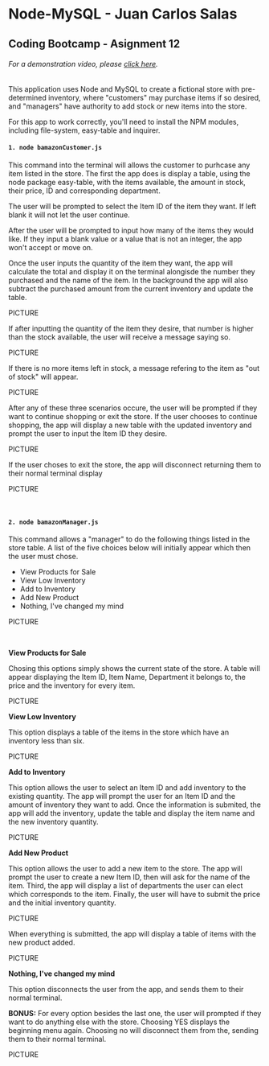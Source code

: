 # Node-MySQL - Juan Carlos Salas
## Coding Bootcamp - Asignment 12

###### _*For a demonstration video, please [click here](____).*_

This application uses Node and MySQL to create a fictional store with pre-determined inventory, where "customers" may purchase items if so desired, and "managers" have authority to add stock or new items into the store. 

For this app to work correctly, you'll need to install the NPM modules, including file-system, easy-table and inquirer.

#### `1. node bamazonCustomer.js`

This command into the terminal will allows the customer to purhcase any item listed in the store. The first the app does is display a table, using the node package easy-table, with the items available, the amount in stock, their price, ID and corresponding department.

The user will be prompted to select the Item ID of the item they want. If left blank it will not let the user continue. 

After the user will be prompted to input how many of the items they would like. If they input a blank value or a value that is not an integer, the app won't accept or move on. 

Once the user inputs the quantity of the item they want, the app will calculate the total and display it on the terminal alongisde the number they purchased and the name of the item. In the background the app will also subtract the purchased amount from the current inventory and update the table.

PICTURE

If after inputting the quantity of the item they desire, that number is higher than the stock available, the user will receive a message saying so.

PICTURE

If there is no more items left in stock, a message refering to the item as "out of stock" will appear.

PICTURE

After any of these three scenarios occure, the user will be prompted if they want to continue shopping or exit the store. If the user chooses to continue shopping, the app will display a new table with the updated inventory and prompt the user to input the Item ID they desire.

PICTURE

If the user choses to exit the store, the app will disconnect returning them to their normal terminal display

PICTURE


<br>

#### `2. node bamazonManager.js`

This command allows a "manager" to do the following things listed in the store table. A list of the five choices below will initially appear which then the user must chose.

* View Products for Sale
* View Low Inventory
* Add to Inventory
* Add New Product
* Nothing, I've changed my mind

PICTURE

<br>

**View Products for Sale**

Chosing this options simply shows the current state of the store. A table will appear displaying the Item ID, Item Name, Department it belongs to, the price and the inventory for every item.

PICTURE

**View Low Inventory**

This option displays a table of the items in the store which have an inventory less than six.

PICTURE

**Add to Inventory**

This option allows the user to select an Item ID and add inventory to the existing quantity. The app will prompt the user for an Item ID and the amount of inventory they want to add. Once the information is submited, the app will add the inventory, update the table and display the item name and the new inventory quantity.

PICTURE

**Add New Product**

This option allows the user to add a new item to the store. The app will prompt the user to create a new Item ID, then will ask for the name of the item. Third, the app will display a list of departments the user can elect which corresponds to the item. Finally, the user will have to submit the price and the initial inventory quantity.

PICTURE

When everything is submitted, the app will display a table of items with the new product added.

PICTURE


**Nothing, I've changed my mind**

This option disconnects the user from the app, and sends them to their normal terminal.

**BONUS:**
For every option besides the last one, the user will prompted if they want to do anything else with the store. Choosing YES displays the beginning menu again. Choosing no will disconnect them from the, sending them to their normal terminal.

PICTURE








